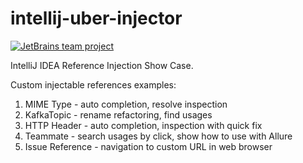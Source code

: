# intellij-uber-injector

[![JetBrains team project](http://jb.gg/badges/team.svg)](https://confluence.jetbrains.com/display/ALL/JetBrains+on+GitHub)

IntelliJ IDEA Reference Injection Show Case.

Custom injectable references examples: 

1. MIME Type - auto completion, resolve inspection
2. KafkaTopic - rename refactoring, find usages
3. HTTP Header - auto completion, inspection with quick fix
4. Teammate - search usages by click, show how to use with Allure
5. Issue Reference - navigation to custom URL in web browser
